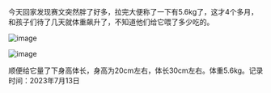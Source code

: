 今天回家发现赛文突然胖了好多，拉完大便称了一下有5.6kg了，这才4个多月，和孩子们待了几天就体重飙升了，不知道他们给它喂了多少吃的。

 
![image](https://github.com/jdzj/ji/assets/2352309/442924aa-2851-4ec7-b9a6-c159bcf9480c)

![image](https://github.com/jdzj/ji/assets/2352309/90e985c7-8701-4e06-8066-56a369e9757a)

顺便给它量了下身高体长，身高为20cm左右，体长30cm左右。体重5.6kg。记录时间：2023年7月13日
<!-- ##{"timestamp":1689256493}## -->